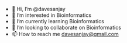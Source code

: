- 👋 Hi, I’m @davesanjay
- 👀 I’m interested in Bioinformatics
- 🌱 I’m currently learning Bioinformatics
- 💞️ I’m looking to collaborate on Bioinformatics
- 📫 How to reach me davesanjay@gmail.com

<!---
davesanjay/davesanjay is a ✨ special ✨ repository because its `README.md` (this file) appears on your GitHub profile.
You can click the Preview link to take a look at your changes.
--->
